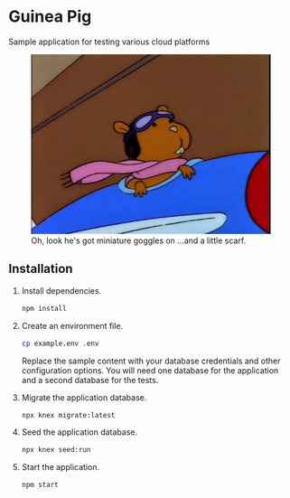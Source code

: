 # Guinea Pig

Sample application for testing various cloud platforms

<figure>
  <img src="./guinea-pig.jpg" alt="Technically it's a hamster sitting in a little airplane. From The Simpsons episode 'Duffless'">
  <figcaption>Oh, look he's got miniature goggles on ...and a little scarf.</figcaption>
</figure>

## Installation

 1. Install dependencies.

    ```sh
    npm install
    ```

 2. Create an environment file.

    ```sh
    cp example.env .env
    ```
    Replace the sample content with your database credentials and other
    configuration options. You will need one database for the application and a
    second database for the tests.

 3. Migrate the application database.

    ```sh
    npx knex migrate:latest
    ```

 4. Seed the application database.

    ```sh
    npx knex seed:run
    ```

 5. Start the application.

    ```sh
    npm start
    ```
